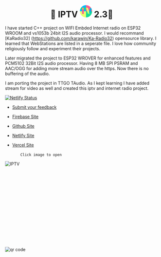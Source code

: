 
<h1 align='center'>🌟 IPTV <a href="https://kunsh13.github.io/iptv/"><img src="/img/favicon_round.png" width="40" height="40"></a> 2.3🌟</h1>

I have started C++ project on WIFI Embded Internet radio on ESP32 WROOM and vs1053b 24bit I2S audio processor. I would recommand [KaRadio32] (https://github.com/karawin/Ka-Radio32) opensource library. I learned that WebStations are listed in a seperate file. I love how community religiously follow and experiment their projects. 

Later migrated the project to ESP32 WROVER for enhanced features and PCM5102 32Bit I2S audio processor. Having 8 MB SPI PSRAM and AAC/OGG for adding more stream audio over the https. Now there is no buffering of the audio.

I am porting the project in TTGO TAudio.
As I kept learning I have added stream for video as well and created this iptv and internet radio project.



[![Netlify Status](https://api.netlify.com/api/v1/badges/b649cddc-2888-4ee6-9391-fa6be667a902/deploy-status)](https://app.netlify.com/sites/kunsh13/deploys)

- [Submit your feedback](https://github.com/kunsh13/iptv/discussions)

- [Firebase Site ](https://kunsh13-iptv.firebaseapp.com/)

- [Github Site](https://kunsh13.github.io/iptv/)
- [Netlify Site](https://kunsh13.netlify.app/)
- [Vercel Site](https://iptv13.vercel.app)

```       Click image to open```

[<img align="left" alt="IPTV" width="500px" height="281px" src="img/banner.png" />][site]

[site]: https://kunsh13.github.io/iptv/


[<img align="left" alt="qr code" width="281px" height="281px" src="img/qr_c.png" />][site]
<br>

